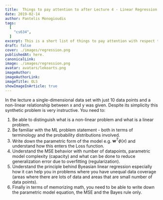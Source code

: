 ```yaml
---
title:  Things to pay attention to after Lecture 4 - Linear Regression
date: 2019-02-14
author: Pantelis Monogioudis
tags:
  [
    "cs634",
  ]
excerpt: This is a short list of things to pay attention with respect to Linear Regression. 
draft: false
cover: ./images/regression.png
publishedAt: here.
canonicalLink:
image: ./images/regression.png
avatar: avatars/lekoarts.png
imageAuthor: 
imageAuthorLink: 
imageTitle: OLS
showImageInArticle: true
---
```


In the lecture a single-dimensional data set with just 10 data points and a non-linear relationship between x and y was given. Despite its simplicity this synthetic problem is very instructive. You need to:

1. Be able to distinguish what is a non-linear problem and what is a linear problem. 
2. Be familiar with the ML problem statement - both in terms of terminology and the probability distributions involved. 
3. Write down the parametric form of the model e.g. $\mathbf{w}^T \phi(x)$ and understand how this enters the Loss function. 
4. Understand the MSE behavior with number of datapoints, parametric model complexity (capacity) and what can be done to reduce generalization error due to overfitting (regularization).
5. Understand the principle behind Byeasian linear regression especially how it can help you in problems where you have unequal data coverage (areas where there are lots of data and areas that are small number of data points).
6. Finally in terms of memorizing math, you need to be able to write down the parametric model equation, the MSE and the Bayes rule only.